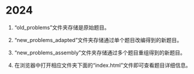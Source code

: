 # 2024

1. “old_problems”文件夹存储是原始题目。

2. “new_problems_adapted”文件夹存储通过单个题目改编得到的新题目。

3. “new_problems_assembly”文件夹存储通过多个题目重组得到的新题目。

4. 在浏览器中打开相应文件夹下面的“index.html”文件即可查看题目详细信息。
